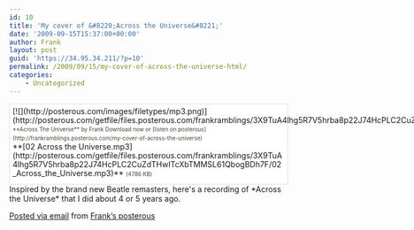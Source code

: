```yaml
---
id: 10
title: 'My cover of &#8220;Across the Universe&#8221;'
date: '2009-09-15T15:37:00+00:00'
author: Frank
layout: post
guid: 'https://34.95.34.211/?p=10'
permalink: /2009/09/15/my-cover-of-across-the-universe-html/
categories:
    - Uncategorized
---
```


<div src="v5"><div style="padding: 5px 5px 10px 5px; margin-top: 5px; border: 1px solid #ddd; background-color: #fff;line-height: 16px;"><div style="float: left; margin-right: 5px; overflow: visible;">[![](http://posterous.com/images/filetypes/mp3.png)](http://posterous.com/getfile/files.posterous.com/frankramblings/3X9TuA4lhg5R7V5hrba8p22J74HcPLC2CuZdTHwITcXbTMMSL61QbogBDh7F/02_Across_the_Universe.mp3)</div><div style="font-size: 10px; color: #424037;line-height: 16px;">**Across The Universe** by Frank   
Download now or [listen on posterous](http://frankramblings.posterous.com/my-cover-of-across-the-universe)</div> **[02 Across the Universe.mp3](http://posterous.com/getfile/files.posterous.com/frankramblings/3X9TuA4lhg5R7V5hrba8p22J74HcPLC2CuZdTHwITcXbTMMSL61QbogBDh7F/02_Across_the_Universe.mp3)** <span style="font-size: 10px; color: #424037;">(4786 KB)</span>

</div>Inspired by the brand new Beatle remasters, here's a recording of *Across the Universe* that I did about 4 or 5 years ago.

 [Posted via email](http://posterous.com) from [Frank’s posterous](http://frankramblings.posterous.com/my-cover-of-across-the-universe)

</div>